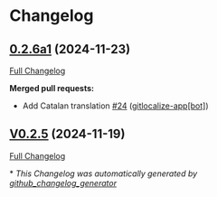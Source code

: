 # Changelog

## [0.2.6a1](https://github.com/OpenVoiceOS/ovos-skill-dictation/tree/0.2.6a1) (2024-11-23)

[Full Changelog](https://github.com/OpenVoiceOS/ovos-skill-dictation/compare/V0.2.5...0.2.6a1)

**Merged pull requests:**

- Add Catalan translation [\#24](https://github.com/OpenVoiceOS/ovos-skill-dictation/pull/24) ([gitlocalize-app[bot]](https://github.com/apps/gitlocalize-app))

## [V0.2.5](https://github.com/OpenVoiceOS/ovos-skill-dictation/tree/V0.2.5) (2024-11-19)

[Full Changelog](https://github.com/OpenVoiceOS/ovos-skill-dictation/compare/0.2.5...V0.2.5)



\* *This Changelog was automatically generated by [github_changelog_generator](https://github.com/github-changelog-generator/github-changelog-generator)*
